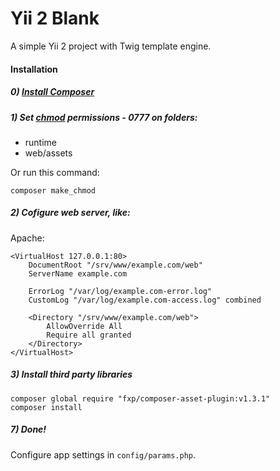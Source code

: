 Yii 2 Blank
===========

A simple Yii 2 project with Twig template engine.

#### Installation

##### 0) [Install Composer][0]

##### 1) Set [chmod][1] permissions - 0777 on folders:

- runtime
- web/assets

Or run this command:

```
composer make_chmod
```

##### 2) Cofigure web server, like:

Apache:

```
<VirtualHost 127.0.0.1:80>
    DocumentRoot "/srv/www/example.com/web"
    ServerName example.com

    ErrorLog "/var/log/example.com-error.log"
    CustomLog "/var/log/example.com-access.log" combined

    <Directory "/srv/www/example.com/web">
        AllowOverride All
        Require all granted
    </Directory>
</VirtualHost>
```

##### 3) Install third party libraries

```
composer global require "fxp/composer-asset-plugin:v1.3.1"
composer install
```

##### 7) Done!

Configure app settings in ``config/params.php``.

[0]: https://getcomposer.org/download/
[1]: https://ru.wikipedia.org/wiki/Chmod
